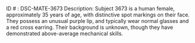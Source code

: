 ID # : DSC-MATE-3673
Description: Subject 3673 is a human female, approximately 35 years of age, with distinctive spot markings on their face. They possess an unusual purple lip, and typically wear normal glasses and a red cross earring. Their background is unknown, though they have demonstrated above-average mechanical skills.